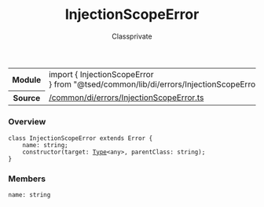 
<header class="symbol-info-header"><h1 id="injectionscopeerror">InjectionScopeError</h1><label class="symbol-info-type-label class">Class</label><label class="api-type-label private" title="private">private</label></header>
<!-- summary -->
<section class="symbol-info"><table class="is-full-width"><tbody><tr><th>Module</th><td><div class="lang-typescript"><span class="token keyword">import</span> { InjectionScopeError }&nbsp;<span class="token keyword">from</span>&nbsp;<span class="token string">"@tsed/common/lib/di/errors/InjectionScopeError"</span></div></td></tr><tr><th>Source</th><td><a href="https://github.com/Romakita/ts-express-decorators/blob/v4.5.2/src//common/di/errors/InjectionScopeError.ts#L0-L0">/common/di/errors/InjectionScopeError.ts</a></td></tr></tbody></table></section>
<!-- overview -->


### Overview


<pre><code class="typescript-lang "><span class="token keyword">class</span> InjectionScopeError <span class="token keyword">extends</span> Error <span class="token punctuation">{</span>
    name<span class="token punctuation">:</span> <span class="token keyword">string</span><span class="token punctuation">;</span>
    <span class="token keyword">constructor</span><span class="token punctuation">(</span>target<span class="token punctuation">:</span> <a href="#api/core/type"><span class="token">Type</span></a><<span class="token keyword">any</span>><span class="token punctuation">,</span> parentClass<span class="token punctuation">:</span> <span class="token keyword">string</span><span class="token punctuation">)</span><span class="token punctuation">;</span>
<span class="token punctuation">}</span></code></pre>


<!-- Parameters -->

<!-- Description -->

<!-- Members -->







### Members



<div class="method-overview">
<pre><code class="typescript-lang ">name<span class="token punctuation">:</span> <span class="token keyword">string</span></code></pre>
</div>








